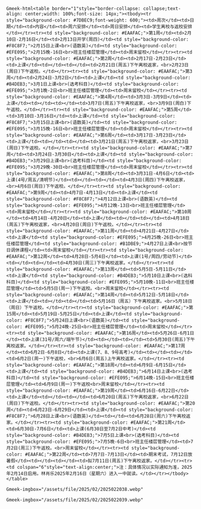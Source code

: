 `Gmeek-html<table border="1"style="border-collapse: collapse;text-align: center;width: 100%;font-size: 14px;"><tbody><tr style="background-color: #7DBEC9;font-weight: 600;"><td>周次</td><td>日期</td><td>内容</td><td>周六安排</td><td>周日安排</td><td>学生离校与返校安排</td></tr><tr><td style="background-color: #EAAFAC;">第1周</td><td>2月10日-2月16日</td><td>2月13日开学(周四)</td><td style="background-color: #F8C8F7;">2月15日上课<br>(语数英)</td><td style="background-color: #EFE095;">2月15晚-16日<br>班主任楼层管理</td><td>周末留校</td></tr><tr><td style="background-color: #EAAFAC;">第2周</td><td>2月17日-2月23日</td><td>上课</td><td></td><td></td><td>2月21日(周五)下午离校返家，<br>2月23日(周日)下午返校。</td></tr><tr><td style="background-color: #EAAFAC;">第3周</td><td>2月24日-3月2日</td><td>上课</td><td style="background-color: #B4DEB3;">3月1日上课<br>(选考科目)</td><td style="background-color: #EFE095;">3月1晚-2日<br>班主任楼层管理</td><td>周末留校</td></tr><tr><td style="background-color: #EAAFAC;">第4周</td><td>3月3日-3月9日</td><td>上课</td><td></td><td></td><td>3月7日(周五)下午离校返家，<br>3月9日(周白)下午返校。</td></tr><tr><td style="background-color: #EAAFAC;">第5周</td><td>3月10日-3月16日</td><td>上课</td><td style="background-color: #F8C8F7;">3月15日上课<br>(语数英)</td><td style="background-color: #EFE095;">3月15晚-16日<br>班主任楼层管理</td><td>周末留校</td></tr><tr><td style="background-color: #EAAFAC;">第6周</td><td>3月17日-3月23日</td><td>上课</td><td></td><td></td><td>3月21日(周五)下午离校返家，<br>3月23日(周日)下午返校。</td></tr><tr><td style="background-color: #EAAFAC;">第7周</td><td>3月24日-3月30日</td><td>上课</td><td style="background-color: #B4DEB3;">3月29日上课<br>(选考科目)</td><td style="background-color: #EFE095;">3月29晚-30日<br>班主任楼层管理</td><td>周末留校</td></tr><tr><td style="background-color: #EAAFAC;">第8周</td><td>3月31日-4月6日</td><td>上课(4号/周五/清明节)</td><td></td><td></td><td>4月3日(周四)下午离校返家，<br>4月6日(周日)下午返校。</td></tr><tr><td style="background-color: #EAAFAC;">第9周</td><td>4月7日-4月13日</td><td>上课</td><td style="background-color: #F8C8F7;">4月12日上课<br>(语数英)</td><td style="background-color: #EFE095;">4月12晚-13日<br>班主任楼层管理</td><td>周末留校</td></tr><tr><td style="background-color: #EAAFAC;">第10周</td><td>4月14日-4月20日</td><td>上课</td><td></td><td></td><td>4月18日(周五)下午离校返家，<br>4月20日(周日)下午返校。</td></tr><tr><td style="background-color: #EAAFAC;">第11周</td><td>4月21日-4月27日</td><td>上课</td><td style="background-color: #EFE095;">4月25晚-26日<br>班主任楼层管理</td><td style="background-color: #B1DBE9;">4月27日上课<br>按节日调休课程</td><td>周末留校</td></tr><tr><td style="background-color: #EAAFAC;">第12周</td><td>4月28日-5月4日</td><td>上课(1号/周四/劳动节)</td><td></td><td></td><td>4月30日(周三)下午离校返家。</td></tr><tr><td style="background-color: #EAAFAC;">第13周</td><td>5月5日-5月11日</td><td>上课</td><td style="background-color: #B4DEB3;">5月10日上课<br>(选科科目)</td><td style="background-color: #EFE095;">5月10晚-11日<br>班主任楼层管理</td><td>5月5日(周一)下午返校。<br>周末留校</td></tr><tr><td style="background-color: #EAAFAC;">第14周</td><td>5月12日-5月18日</td><td>上课</td><td></td><td></td><td>5月16日（周五）下午离校返家。<br>5月18日（周日）下午返校。</td></tr><tr><td style="background-color: #EAAFAC;">第15周</td><td>5月19日-5月25日</td><td>上课</td><td style="background-color: #F8C8F7;">5月24日上课<br>(语数英)</td><td style="background-color: #EFE095;">5月24晚-25日<br>班主任楼层管理</td><td>周末留校</td></tr><tr><td style="background-color: #EAAFAC;">第16周</td><td>5月26日-6月1日</td><td>上课(31号/周六/端午节)</td><td></td><td></td><td>5月30日(周五)下午离校返家。</td></tr><tr><td style="background-color: #EAAFAC;">第17周</td><td>6月2日-6月8日</td><td>上课(7、8、9号高考)</td><td></td><td></td><td>6月2日(周一)下午返校，<br>6月6日(周五)上午离校返家。</td></tr><tr><td style="background-color: #EAAFAC;">第18周</td><td>6月9日-6月15日</td><td>上课</td><td style="background-color: #B4DEB3;">6月14日上课<br>(选考科目)</td><td style="background-color: #EFE095;">6月14晚-15日<br>班主任楼层管理</td><td>6月9日(周一)下午返校<br>周末留校</td></tr><tr><td style="background-color: #EAAFAC;">第19周</td><td>6月16日-6月22日</td><td>上课</td><td></td><td></td><td>6月20日(周五)下午离校返家，<br>6月22日(周日)下午返校。</td></tr><tr><td style="background-color: #EAAFAC;">第20周</td><td>6月23日-6月29日</td><td>上课</td><td style="background-color: #F8C8F7;">6月28日上课<br>(语数英)</td><td></td><td>6月28日(周六)下午离校返家。</td></tr><tr><td style="background-color: #EAAFAC;">第21周</td><td>6月30日-7月6日</td><td>上课(6月30日至7月2日中考)</td><td style="background-color: #B4DEB3;">7月5日上课<br>(选考科目)</td><td style="background-color: #EFE095;">7月5晚-6日<br>班主任楼层管理</td><td>7月2日(周三)下午返校。<br>周末留校</td></tr><tr><td style="background-color: #EAAFAC;">第22周</td><td>7月7日-7月13日</td><td>期末考试，7月12日放暑假</td><td></td><td></td><td>拟7月11日(周五)下午离校返家。</td></tr><tr><td colspan="6"style="text-align:center;">注：具体情况以实际通知为准，2025年2月14日启用。林肖乐2025年2月16日（星期六）进入一中就读。</td></tr></tbody></table>`

`Gmeek-imgbox="/assets/file/2025/02/2025022038.webp"`

`Gmeek-imgbox="/assets/file/2025/02/2025022039.webp"`

<!-- ##{"timestamp":1739690852}## -->